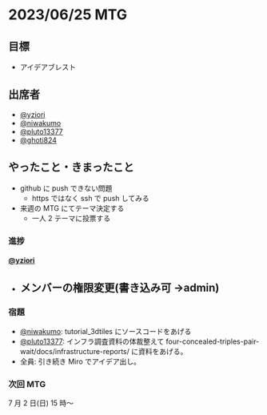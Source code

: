 # 2023/06/25 MTG

## 目標

- アイデアブレスト

## 出席者

- [@yziori](https://github.com/yziori)
- [@niwakumo](https://github.com/niwakumo)
- [@pluto13377](https://github.com/pluto13377)
- [@ghoti824](https://github.com/ghoti824)

## やったこと・きまったこと

- github に push できない問題
  - https ではなく ssh で push してみる
- 来週の MTG にてテーマ決定する
  - 一人 2 テーマに投票する

### 進捗

#### [@yziori](https://github.com/yziori)

- ## メンバーの権限変更(書き込み可 →admin)

### 宿題

- [@niwakumo](https://github.com/niwakumo): tutorial_3dtiles にソースコードをあげる
- [@pluto13377](https://github.com/pluto13377): インフラ調査資料の体裁整えて four-concealed-triples-pair-wait/docs/infrastructure-reports/ に資料をあげる。
- 全員: 引き続き Miro でアイデア出し。

### 次回 MTG

7 月 2 日(日) 15 時〜
